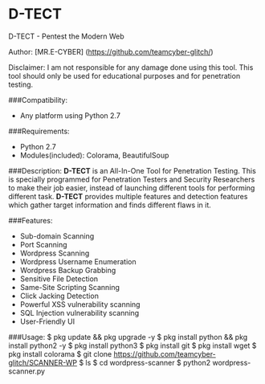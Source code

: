 # D-TECT
D-TECT - Pentest the Modern Web

Author: [MR.E-CYBER] (https://github.com/teamcyber-glitch/)

Disclaimer: I am not responsible for any damage done using this tool. This tool should only be used for educational purposes and for penetration testing.

###Compatibility:
* Any platform using Python 2.7

###Requirements:
* Python 2.7
* Modules(included): Colorama, BeautifulSoup

###Description:
**D-TECT** is an All-In-One Tool for Penetration Testing. This is specially programmed for Penetration Testers and Security Researchers to make their job easier, instead of launching different tools for performing different task. **D-TECT** provides multiple features and detection features which gather target information and finds different flaws in it. 

###Features:
* Sub-domain Scanning
* Port Scanning
* Wordpress Scanning
* Wordpress Username Enumeration
* Wordpress Backup Grabbing
* Sensitive File Detection
* Same-Site Scripting Scanning
* Click Jacking Detection
* Powerful XSS vulnerability scanning
* SQL Injection vulnerability scanning
* User-Friendly UI

###Usage:
$ pkg update && pkg upgrade -y
$ pkg install python && pkg install python2 -y
$ pkg install python3
$ pkg install git
$ pkg install wget
$ pkg install colorama
$ git clone https://github.com/teamcyber-glitch/SCANNER-WP
$ ls
$ cd wordpress-scanner
$ python2 wordpress-scanner.py

